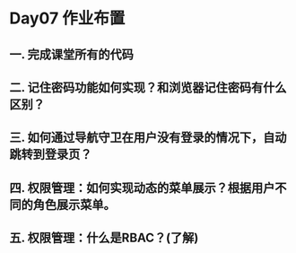 # Day07 作业布置

## 一. 完成课堂所有的代码









## 二. 记住密码功能如何实现？和浏览器记住密码有什么区别？











## 三. 如何通过导航守卫在用户没有登录的情况下，自动跳转到登录页？











## 四. 权限管理：如何实现动态的菜单展示？根据用户不同的角色展示菜单。











## 五. 权限管理：什么是RBAC？(了解)





































































































































